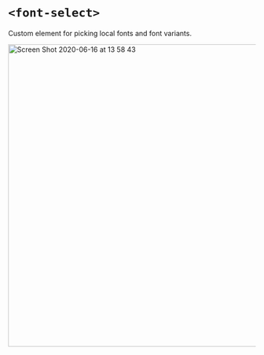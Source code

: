# `<font-select>`

Custom element for picking local fonts and font variants. 

<img width="616" alt="Screen Shot 2020-06-16 at 13 58 43" src="https://user-images.githubusercontent.com/145676/84787303-1d7c8b00-afee-11ea-945a-2bcdce2f79a6.png">
